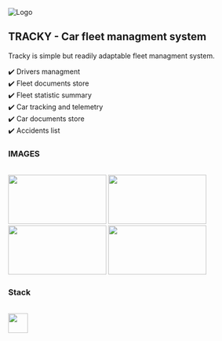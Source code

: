 ![Logo](https://i.imgur.com/jkCOetY.png "TRACKY")

## TRACKY - Car fleet managment system

Tracky is simple but readily adaptable fleet managment system.

:heavy_check_mark: Drivers managment<br/>
:heavy_check_mark: Fleet documents store<br/>
:heavy_check_mark: Fleet statistic summary<br/>
:heavy_check_mark: Car tracking and telemetry<br/>
:heavy_check_mark: Car documents store<br/>
:heavy_check_mark: Accidents list<br/>

### IMAGES

<br/>
<img src="https://i.imgur.com/zQwgPvt.png" width="200" height="100"> <img src="https://i.imgur.com/0KdIf5n.png" width="200" height="100"> <img src="https://i.imgur.com/2rEdpGm.png" width="200" height="100"> <img src="https://i.imgur.com/PrU8ooC.png" width="200" height="100">
<br/>

### Stack

<br/>

<img src="https://cdn.jsdelivr.net/gh/devicons/devicon/icons/django/django-original.svg" width="40"/>

